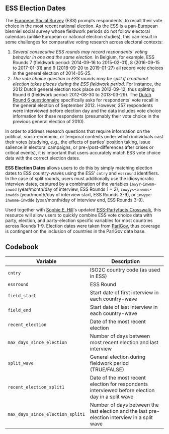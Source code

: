 ## ESS Election Dates

The [European Social Survey](https://www.europeansocialsurvey.org/) (ESS) prompts respondents' to recall their vote choice in the most recent national election. As the ESS is a pan-European bienniel social survey whose fieldwork periods do not follow electoral calendars (unlike European or national election studies), this can result in some challenges for comparative voting research across electoral contexts:

1. *Several consecutive ESS rounds may record respondents' voting behavior in one and the same election.* In Belgium, for example, ESS Rounds 7 (fieldwork period: 2014-09-16 to 2015-02-01), 8 (2016-09-15 to 2017-01-31) and 9 (2018-09-20 to 2019-01-27) all record vote choices in the general election of 2014-05-25.
1. *The vote choice question in ESS rounds may be split if a national election takes places during the ESS fieldwork period.* For instance, the 2012 Dutch general election took place on 2012-09-12, thus splitting Round 6 (fieldwork period: 2012-08-30 to 2013-03-29). The [Dutch Round 6 questionnaire](https://www.europeansocialsurvey.org/docs/round6/fieldwork/netherlands/ESS6_questionnaires_NL.pdf) specifically asks for respondents' vote recall in the general election of September 2012. However, 257 respondents were interviewed before election day and the data includes vote choice information for these respondents (presumably their vote choice in the previous general election of 2010).

In order to address research questions that require information on the political, socio-economic, or temporal contexts under which individuals cast their votes (studying, e.g., the effects of parties' position taking, issue salience in electoral campaigns, or pre-/post-differences after crises or critical events), it is important that users accurately match ESS vote choice data with the correct election dates. 

**ESS Election Dates** allows users to do this by simply matching election dates to ESS country-waves using the ESS' `cntry` and `essround` identifiers. In the case of split rounds, users must additionally use the idiosyncratic interview dates, captured by a combination of the variables `inwyr`-`inwmm`-`inwdd` (year/month/day of interview, ESS Rounds 1 + 2), `inwyys`-`inwmms`-`inwdds` (year/month/day of interview start, ESS Rounds 3-9), or `inwyye`-`inwmme`-`inwdde` (year/month/day of interview end, ESS Rounds 3-9).

Used together with [Sophie E. Hill](https://twitter.com/sophie_e_hill)'s updated [ESS-Partyfacts Crosswalk](https://github.com/sophieehill/ess-partyfacts-crosswalk), this resource will allow users to quickly combine ESS vote choice data with party, election, and party-election specific variables for most countries across Rounds 1-9. Election dates were taken from [ParlGov](http://www.parlgov.org/), thus coverage is contingent on the inclusion of countries in the ParlGov data base. 

## Codebook

| Variable                         | Description                                                                                      |
|----------------------------------|--------------------------------------------------------------------------------------------------|
| `cntry`                          | ISO2C country code (as used in ESS)                                                              |
| `essround`                       | ESS Round                                                                                        |
| `field_start`                    | Start date of first interview in each country-wave                                               |
| `field_end`                      | Start date of last interview in each country-wave                                                |
| `recent_election`                | Date of the most recent election                                                                 |
| `max_days_since_election`        | Number of days between most recent election and last interview                                   |
| `split_wave`                     | General election during fieldwork period (TRUE/FALSE)                                            |
| `recent_election_split1`         | Date of the most recent election for respondents interviewed before election day in a split wave |
| `max_days_since_election_split1` | Number of days between the last election and the last pre-election interview in a split wave     |
